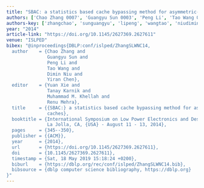 ```yaml
---
title: "SBAC: a statistics based cache bypassing method for asymmetric-access caches"
authors: ['Chao Zhang 0007', 'Guangyu Sun 0003', 'Peng Li', 'Tao Wang 0004', 'Dimin Niu', 'Yiran Chen']
authors-key: ['zhangchao', 'sunguangyu', 'lipeng', 'wangtao', 'niudimin', 'chenyiran']
year: "2014"
article-link: "https://doi.org/10.1145/2627369.2627611"
venue: "ISLPED"
bibex: "@inproceedings{DBLP:conf/islped/ZhangSLWNC14,
  author    = {Chao Zhang and
               Guangyu Sun and
               Peng Li and
               Tao Wang and
               Dimin Niu and
               Yiran Chen},
  editor    = {Yuan Xie and
               Tanay Karnik and
               Muhammad M. Khellah and
               Renu Mehra},
  title     = {{SBAC:} a statistics based cache bypassing method for asymmetric-access
               caches},
  booktitle = {International Symposium on Low Power Electronics and Design, ISLPED'14,
               La Jolla, CA, {USA} - August 11 - 13, 2014},
  pages     = {345--350},
  publisher = {{ACM}},
  year      = {2014},
  url       = {https://doi.org/10.1145/2627369.2627611},
  doi       = {10.1145/2627369.2627611},
  timestamp = {Sat, 18 May 2019 15:18:24 +0200},
  biburl    = {https://dblp.org/rec/conf/islped/ZhangSLWNC14.bib},
  bibsource = {dblp computer science bibliography, https://dblp.org}
}"
---
```

